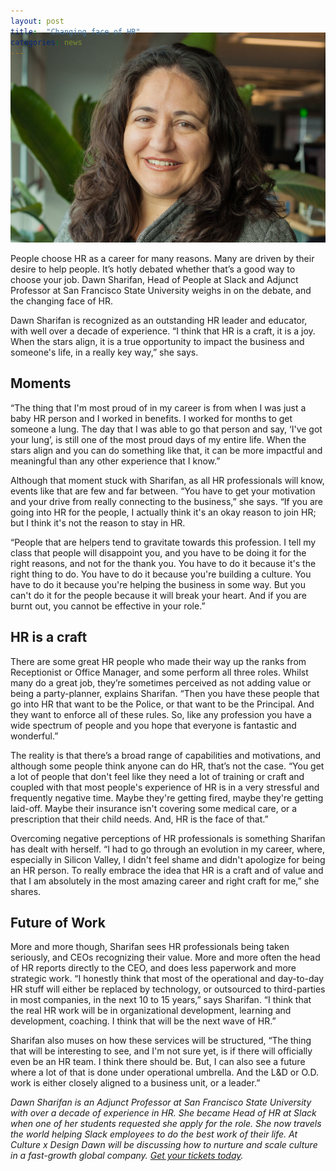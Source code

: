 ```yaml
---
layout: post
title:  "Changing face of HR"
categories: news
---
```


<img style="margin-top: -54px;" class="post__image -responsive" src="/images/dawn-sharifan-hero-1.jpg">

<p class="-lede">
People choose HR as a career for many reasons. Many are driven by their desire to help people. It’s hotly debated whether that’s a good way to choose your job. Dawn Sharifan, Head of People at Slack and Adjunct Professor at San Francisco State University weighs in on the debate, and the changing face of HR.
</p>

Dawn Sharifan is recognized as an outstanding HR leader and educator, with well over a decade of experience. “I think that HR is a craft, it is a joy. When the stars align, it is a true opportunity to impact the business and someone's life, in a really key way,” she says.

## Moments

“The thing that I'm most proud of in my career is from when I was just a baby HR person and I worked in benefits. I worked for months to get someone a lung. The day that I was able to go that person and say, ‘I've got your lung’, is still one of the most proud days of my entire life. When the stars align and you can do something like that, it can be more impactful and meaningful than any other experience that I know.”

Although that moment stuck with Sharifan, as all HR professionals will know, events like that are few and far between. “You have to get your motivation and your drive from really connecting to the business,” she says. “If you are going into HR for the people, I actually think it's an okay reason to join HR; but I think it's not the reason to stay in HR.

“People that are helpers tend to gravitate towards this profession. I tell my class that people will disappoint you, and you have to be doing it for the right reasons, and not for the thank you. You have to do it because it's the right thing to do. You have to do it because you're building a culture. You have to do it because you're helping the business in some way. But you can't do it for the people because it will break your heart. And if you are burnt out, you cannot be effective in your role.”

## HR is a craft

There are some great HR people who made their way up the ranks from Receptionist or Office Manager, and some perform all three roles. Whilst many do a great job, they’re sometimes perceived as not adding value or being a party-planner, explains Sharifan. “Then you have these people that go into HR that want to be the Police, or that want to be the Principal. And they want to enforce all of these rules. So, like any profession you have a wide spectrum of people and you hope that everyone is fantastic and wonderful.”

The reality is that there’s a broad range of capabilities and motivations, and although some people think anyone can do HR, that’s not the case. “You get a lot of people that don't feel like they need a lot of training or craft and coupled with that most people's experience of HR is in a very stressful and frequently negative time. Maybe they're getting fired, maybe they're getting laid-off. Maybe their insurance isn't covering some medical care, or a prescription that their child needs. And, HR is the face of that.”

Overcoming negative perceptions of HR professionals is something Sharifan has dealt with herself. “I had to go through an evolution in my career, where, especially in Silicon Valley, I didn't feel shame and didn't apologize for being an HR person. To really embrace the idea that HR is a craft and of value and that I am absolutely in the most amazing career and right craft for me,” she shares.

## Future of Work

More and more though, Sharifan sees HR professionals being taken seriously, and CEOs recognizing their value. More and more often the head of HR reports directly to the CEO, and does less paperwork and more strategic work. “I honestly think that most of the operational and day-to-day HR stuff will either be replaced by technology, or outsourced to third-parties in most companies, in the next 10 to 15 years,” says Sharifan. “I think that the real HR work will be in organizational development, learning and development, coaching. I think that will be the next wave of HR.”

Sharifan also muses on how these services will be structured, “The thing that will be interesting to see, and I'm not sure yet, is if there will officially even be an HR team. I think there should be. But, I can also see a future where a lot of that is done under operational umbrella. And the L&D or O.D. work is either closely aligned to a business unit, or a leader.”

<div class="post__divider"></div>

_Dawn Sharifan is an Adjunct Professor at San Francisco State University with over a decade of experience in HR. She became Head of HR at Slack when one of her students requested she apply for the role. She now travels the world helping Slack employees to do the best work of their life. At Culture x Design Dawn will be discussing how to nurture and scale culture in a fast-growth global company. <a href="https://www.eventbrite.com/e/culture-x-design-melbourne-2016-tickets-25704072573#tickets" target="_blank">Get your tickets today</a>._
